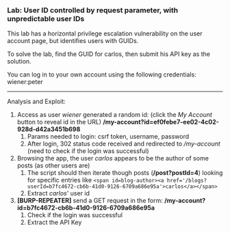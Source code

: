 ### Lab: User ID controlled by request parameter, with unpredictable user IDs


This lab has a horizontal privilege escalation vulnerability on the user account page, but identifies users with GUIDs.

To solve the lab, find the GUID for carlos, then submit his API key as the solution.

You can log in to your own account using the following credentials: wiener:peter

_____

Analysis and Exploit:
1. Access as user _wiener_ generated a random id: (click the _My Account_ button to reveal id in the URL) **/my-account?id=ef0febe7-ee02-4c02-928d-d42a3451b698**
    1. Params needed to login: csrf token, username, password
    2. After login, 302 status code received and redirected to _/my-account_ (need to check if the login was successful)
2. Browsing the app, the user _carlos_ appears to be the author of some posts (as other users are)
    1. The script should then iterate though posts (**/post?postId=4**) looking for specific entries like
    ```<span id=blog-author><a href='/blogs?userId=b7fc4672-cb6b-41d0-9126-6709a686e95a'>carlos</a></span>```
    2. Extract _carlos_' user id
3. **[BURP-REPEATER]** send a GET request in the form: **/my-account?id=b7fc4672-cb6b-41d0-9126-6709a686e95a**
    1. Check if the login was successful
    2. Extract the API Key